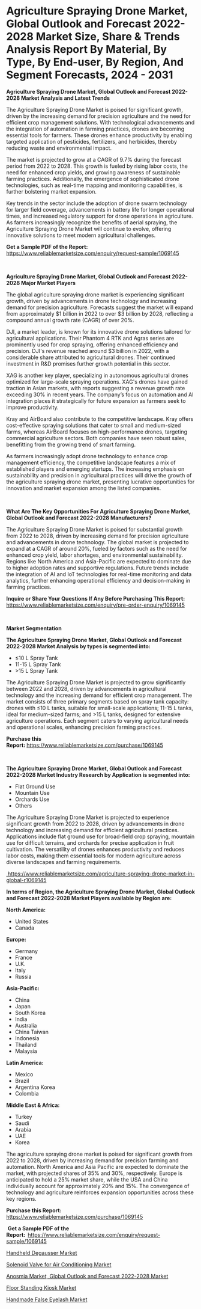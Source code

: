 <p><h1>Agriculture Spraying Drone Market, Global Outlook and Forecast 2022-2028 Market Size, Share & Trends Analysis Report By Material, By Type, By End-user, By Region, And Segment Forecasts, 2024 - 2031</h1></p><p><strong>Agriculture Spraying Drone Market, Global Outlook and Forecast 2022-2028 Market Analysis and Latest Trends</strong></p>
<p><p>The Agriculture Spraying Drone Market is poised for significant growth, driven by the increasing demand for precision agriculture and the need for efficient crop management solutions. With technological advancements and the integration of automation in farming practices, drones are becoming essential tools for farmers. These drones enhance productivity by enabling targeted application of pesticides, fertilizers, and herbicides, thereby reducing waste and environmental impact.</p><p>The market is projected to grow at a CAGR of 9.7% during the forecast period from 2022 to 2028. This growth is fueled by rising labor costs, the need for enhanced crop yields, and growing awareness of sustainable farming practices. Additionally, the emergence of sophisticated drone technologies, such as real-time mapping and monitoring capabilities, is further bolstering market expansion.</p><p>Key trends in the sector include the adoption of drone swarm technology for larger field coverage, advancements in battery life for longer operational times, and increased regulatory support for drone operations in agriculture. As farmers increasingly recognize the benefits of aerial spraying, the Agriculture Spraying Drone Market will continue to evolve, offering innovative solutions to meet modern agricultural challenges.</p></p>
<p><strong>Get a Sample PDF of the Report:&nbsp;</strong> <a href="https://www.reliablemarketsize.com/enquiry/request-sample/1069145?utm_campaign=1133&utm_medium=2&utm_source=Github&utm_content=ia&utm_term=27122024&utm_id=agriculture-spraying-drone-market-global-outlook-and-forecast-2022-2028">https://www.reliablemarketsize.com/enquiry/request-sample/1069145</a></p>
<p>&nbsp;</p>
<p><strong>Agriculture Spraying Drone Market, Global Outlook and Forecast 2022-2028 Major Market Players</strong></p>
<p><p>The global agriculture spraying drone market is experiencing significant growth, driven by advancements in drone technology and increasing demand for precision agriculture. Forecasts suggest the market will expand from approximately $1 billion in 2022 to over $3 billion by 2028, reflecting a compound annual growth rate (CAGR) of over 20%.</p><p>DJI, a market leader, is known for its innovative drone solutions tailored for agricultural applications. Their Phantom 4 RTK and Agras series are prominently used for crop spraying, offering enhanced efficiency and precision. DJI's revenue reached around $3 billion in 2022, with a considerable share attributed to agricultural drones. Their continued investment in R&D promises further growth potential in this sector.</p><p>XAG is another key player, specializing in autonomous agricultural drones optimized for large-scale spraying operations. XAG's drones have gained traction in Asian markets, with reports suggesting a revenue growth rate exceeding 30% in recent years. The company’s focus on automation and AI integration places it strategically for future expansion as farmers seek to improve productivity.</p><p>Kray and AirBoard also contribute to the competitive landscape. Kray offers cost-effective spraying solutions that cater to small and medium-sized farms, whereas AirBoard focuses on high-performance drones, targeting commercial agriculture sectors. Both companies have seen robust sales, benefitting from the growing trend of smart farming.</p><p>As farmers increasingly adopt drone technology to enhance crop management efficiency, the competitive landscape features a mix of established players and emerging startups. The increasing emphasis on sustainability and precision in agricultural practices will drive the growth of the agriculture spraying drone market, presenting lucrative opportunities for innovation and market expansion among the listed companies.</p></p>
<p>&nbsp;</p>
<p><strong>What Are The Key Opportunities For Agriculture Spraying Drone Market, Global Outlook and Forecast 2022-2028 Manufacturers?</strong></p>
<p><p>The Agriculture Spraying Drone Market is poised for substantial growth from 2022 to 2028, driven by increasing demand for precision agriculture and advancements in drone technology. The global market is projected to expand at a CAGR of around 20%, fueled by factors such as the need for enhanced crop yield, labor shortages, and environmental sustainability. Regions like North America and Asia-Pacific are expected to dominate due to higher adoption rates and supportive regulations. Future trends include the integration of AI and IoT technologies for real-time monitoring and data analytics, further enhancing operational efficiency and decision-making in farming practices.</p></p>
<p><strong>Inquire or Share Your Questions If Any Before Purchasing This Report:</strong> <a href="https://www.reliablemarketsize.com/enquiry/pre-order-enquiry/1069145?utm_campaign=1133&utm_medium=2&utm_source=Github&utm_content=ia&utm_term=27122024&utm_id=agriculture-spraying-drone-market-global-outlook-and-forecast-2022-2028">https://www.reliablemarketsize.com/enquiry/pre-order-enquiry/1069145</a></p>
<p>&nbsp;</p>
<p><strong>Market Segmentation</strong></p>
<p><strong>The Agriculture Spraying Drone Market, Global Outlook and Forecast 2022-2028 Market Analysis by types is segmented into:</strong></p>
<p><ul><li>≤10 L Spray Tank</li><li>11-15 L Spray Tank</li><li>>15 L Spray Tank</li></ul></p>
<p><p>The Agriculture Spraying Drone Market is projected to grow significantly between 2022 and 2028, driven by advancements in agricultural technology and the increasing demand for efficient crop management. The market consists of three primary segments based on spray tank capacity: drones with ≤10 L tanks, suitable for small-scale applications; 11-15 L tanks, ideal for medium-sized farms; and >15 L tanks, designed for extensive agriculture operations. Each segment caters to varying agricultural needs and operational scales, enhancing precision farming practices.</p></p>
<p><strong>Purchase this Report:&nbsp;</strong><a href="https://www.reliablemarketsize.com/purchase/1069145?utm_campaign=1133&utm_medium=2&utm_source=Github&utm_content=ia&utm_term=27122024&utm_id=agriculture-spraying-drone-market-global-outlook-and-forecast-2022-2028">https://www.reliablemarketsize.com/purchase/1069145</a></p>
<p>&nbsp;</p>
<p><strong>The Agriculture Spraying Drone Market, Global Outlook and Forecast 2022-2028 Market Industry Research by Application is segmented into:</strong></p>
<p><ul><li>Flat Ground Use</li><li>Mountain Use</li><li>Orchards Use</li><li>Others</li></ul></p>
<p><p>The Agriculture Spraying Drone Market is projected to experience significant growth from 2022 to 2028, driven by advancements in drone technology and increasing demand for efficient agricultural practices. Applications include flat ground use for broad-field crop spraying, mountain use for difficult terrains, and orchards for precise application in fruit cultivation. The versatility of drones enhances productivity and reduces labor costs, making them essential tools for modern agriculture across diverse landscapes and farming requirements.</p></p>
<p><a href="https://www.reliablemarketsize.com/agriculture-spraying-drone-market-in-global-r1069145?utm_campaign=1133&utm_medium=2&utm_source=Github&utm_content=ia&utm_term=27122024&utm_id=agriculture-spraying-drone-market-global-outlook-and-forecast-2022-2028">&nbsp;https://www.reliablemarketsize.com/agriculture-spraying-drone-market-in-global-r1069145</a></p>
<p><strong>In terms of Region, the Agriculture Spraying Drone Market, Global Outlook and Forecast 2022-2028 Market Players available by Region are:</strong></p>
<p>
    <p> <strong> North America: </strong>
        <ul>
            <li>United States</li>
            <li>Canada</li>
        </ul>
        </p> 
    <p> <strong> Europe: </strong>
        <ul>
            <li>Germany</li>
            <li>France</li>
            <li>U.K.</li>
            <li>Italy</li>
            <li>Russia</li>
        </ul>
        </p> 
    <p> <strong> Asia-Pacific: </strong>
        <ul>
            <li>China</li>
            <li>Japan</li>
            <li>South Korea</li>
            <li>India</li>
            <li>Australia</li>
            <li>China Taiwan</li>
            <li>Indonesia</li>
            <li>Thailand</li>
            <li>Malaysia</li>
        </ul>
        </p> 
    <p> <strong> Latin America: </strong>
        <ul>
            <li>Mexico</li>
            <li>Brazil</li>
            <li>Argentina Korea</li>
            <li>Colombia</li>
        </ul>
        </p> 
    <p> <strong> Middle East & Africa: </strong>
        <ul>
            <li>Turkey</li>
            <li>Saudi</li>
            <li>Arabia</li>
            <li>UAE</li>
            <li>Korea</li>
        </ul>
    </p>
    </p>
<p><p>The agriculture spraying drone market is poised for significant growth from 2022 to 2028, driven by increasing demand for precision farming and automation. North America and Asia Pacific are expected to dominate the market, with projected shares of 35% and 30%, respectively. Europe is anticipated to hold a 25% market share, while the USA and China individually account for approximately 20% and 15%. The convergence of technology and agriculture reinforces expansion opportunities across these key regions.</p></p>
<p><strong>Purchase this Report: </strong><a href="https://www.reliablemarketsize.com/purchase/1069145?utm_campaign=1133&utm_medium=2&utm_source=Github&utm_content=ia&utm_term=27122024&utm_id=agriculture-spraying-drone-market-global-outlook-and-forecast-2022-2028">https://www.reliablemarketsize.com/purchase/1069145</a></p>
<p>&nbsp;<strong>Get a Sample PDF of the Report:&nbsp;&nbsp;</strong><a href="https://www.reliablemarketsize.com/enquiry/request-sample/1069145?utm_campaign=1133&utm_medium=2&utm_source=Github&utm_content=ia&utm_term=27122024&utm_id=agriculture-spraying-drone-market-global-outlook-and-forecast-2022-2028">https://www.reliablemarketsize.com/enquiry/request-sample/1069145</a></p>
<p><strong></strong></p>
<p><p><a href="https://www.linkedin.com/pulse/digital-transformation-handheld-degausser-industry-market-orsde?utm_campaign=1133&utm_medium=2&utm_source=Github&utm_content=ia&utm_term=27122024&utm_id=agriculture-spraying-drone-market-global-outlook-and-forecast-2022-2028">Handheld Degausser Market</a></p><p><a href="https://www.linkedin.com/pulse/projected-market-expansion-solenoid-valve-air-conditioning-42-cagr-vat4e?utm_campaign=1133&utm_medium=2&utm_source=Github&utm_content=ia&utm_term=27122024&utm_id=agriculture-spraying-drone-market-global-outlook-and-forecast-2022-2028">Solenoid Valve for Air Conditioning Market</a></p><p><a href="https://github.com/WillieWoodard/Market-Research-Report-List-7/blob/main/anosmia-market-global-outlook-and-forecast-2022-2028-market.md?utm_campaign=1133&utm_medium=2&utm_source=Github&utm_content=ia&utm_term=27122024&utm_id=agriculture-spraying-drone-market-global-outlook-and-forecast-2022-2028">Anosmia Market, Global Outlook and Forecast 2022-2028 Market</a></p><p><a href="https://www.linkedin.com/pulse/floor-standing-kiosk-market-outlook-strategic-insights-forecasted-lcgie?utm_campaign=1133&utm_medium=2&utm_source=Github&utm_content=ia&utm_term=27122024&utm_id=agriculture-spraying-drone-market-global-outlook-and-forecast-2022-2028">Floor Standing Kiosk Market</a></p><p><a href="https://www.linkedin.com/pulse/handmade-false-eyelash-market-analysis-comprehensive-industry-3yfxe?utm_campaign=1133&utm_medium=2&utm_source=Github&utm_content=ia&utm_term=27122024&utm_id=agriculture-spraying-drone-market-global-outlook-and-forecast-2022-2028">Handmade False Eyelash Market</a></p></p>